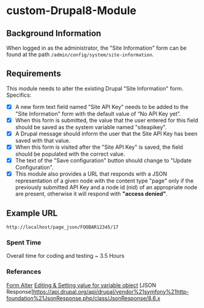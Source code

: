 # custom-Drupal8-Module 

## Background Information

When logged in as the administrator, the "Site Information" form can be found at the path `/admin/config/system/site-information`.

## Requirements

This module needs to alter the existing Drupal "Site Information" form. Specifics:

  - [x] A new form text field named "Site API Key" needs to be added to the "Site Information" form with the default value of “No API Key yet”.
  - [x] When this form is submitted, the value that the user entered for this field should be saved as the system variable named "siteapikey".
  - [x] A Drupal message should inform the user that the Site API Key has been saved with that value.
  - [x] When this form is visited after the "Site API Key" is saved, the field should be populated with the correct value.
  - [x] The text of the "Save configuration" button should change to "Update Configuration".
  - [x] This module also provides a URL that responds with a JSON representation of a given node with the content type "page" only if the previously submitted API Key and a node id (nid) of an appropriate node are present, otherwise it will respond with **"access denied"**.

## Example URL

```http://localhost/page_json/FOOBAR12345/17```

### Spent Time

Overall time for coding and testing ~ 3.5 Hours

### Referances

[Form Alter](https://api.drupal.org/api/drupal/core%21lib%21Drupal%21Core%21Form%21form.api.php/function/hook_form_FORM_ID_alter/8.8.x)
[Editing & Setting value for variable object](https://www.drupal.org/docs/upgrading-and-converting-drupal-7-modules/step-4-convert-drupal-7-variables-to-drupal-8)
[JSON Response]https://api.drupal.org/api/drupal/vendor%21symfony%21http-foundation%21JsonResponse.php/class/JsonResponse/8.6.x
